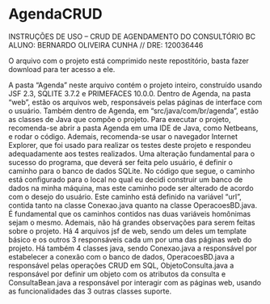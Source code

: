 # AgendaCRUD
INSTRUÇÕES DE USO – CRUD DE AGENDAMENTO DO CONSULTÓRIO BC
ALUNO: BERNARDO OLIVEIRA CUNHA // DRE: 120036446

O arquivo com o projeto está comprimido neste repostitório, basta fazer download para ter acesso a ele.

A pasta “Agenda” neste arquivo contém o projeto inteiro, construído usando JSF 2.3, SQLITE 3.7.2 e PRIMEFACES 10.0.0. Dentro de Agenda, na pasta “web”, estão os arquivos web, responsáveis pelas páginas de interface com o usuário.  Também dentro de Agenda, em “src/java/com/br/agenda”, estão as classes de Java que compõe o projeto. Para executar o projeto, recomenda-se abrir a pasta Agenda em uma IDE de Java, como Netbeans, e rodar o código. Ademais, recomenda-se usar o navegador Internet Explorer, que foi usado para realizar os testes deste projeto e respondeu adequadamente aos testes realizados. 
Uma alteração fundamental para o sucesso do programa, que deverá ser feita pelo usuário, é definir o caminho para o banco de dados SQLite. No código que segue, o caminho está configurado para o local no qual eu decidi construir um banco de dados na minha máquina, mas este caminho pode ser alterado de acordo com o desejo do usuário. Este caminho está definido na variável “url”, contida tanto na classe Conexao.java quanto na classe OperacoesBD.java. É fundamental que os caminhos contidos nas duas variáveis homônimas sejam o mesmo. 
Ademais, não há grandes observações para serem feitas sobre o projeto. Há 4 arquivos jsf de web, sendo um deles um template básico e os outros 3 responsáveis cada um por uma das páginas web do projeto. Há também 4 classes java, sendo Conexao.java a responsável por estabelecer a conexão com o banco de dados, OperacoesBD.java a responsável pelas operações CRUD em SQL, ObjetoConsulta.java a responsável por definir um objeto com os atributos da consulta e ConsultaBean.java a responsável por interagir com as páginas web, usando as funcionalidades das 3 outras classes suporte.
